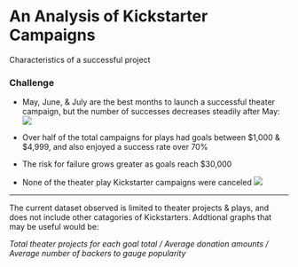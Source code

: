 # An Analysis of Kickstarter Campaigns
 Characteristics of a successful project
 
 
 
 
 
 
 
 
 
 ### Challenge
 - May, June, & July are the best months to launch a successful theater campaign, but the number of successes decreases steadily after May: 
![](https://github.com/mydogmandy/predators-watson/blob/master/Outcomes%20Based%20on%20Launch%20Date.png)

- Over half of the total campaigns for plays had goals between $1,000 & $4,999, and also enjoyed a success rate over 70%
- The risk for failure grows greater as goals reach $30,000
- None of the theater play Kickstarter campaigns were canceled
![](https://github.com/mydogmandy/predators-watson/blob/master/Outcomes%20Based%20on%20Goal.png)
---
The current dataset observed is limited to theater projects & plays, and does not include other catagories of Kickstarters.
Addtional graphs that may be useful would be:  

*Total theater projects for each goal total / Average donation amounts / Average number of backers to gauge popularity*
